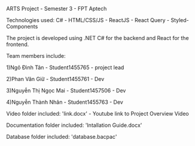 ARTS Project - Semester 3 - FPT Aptech

Technologies used: C# - HTML/CSS/JS - ReactJS - React Query - Styled-Components

The project is developed using .NET C# for the backend and React for the frontend.

Team members include:

1)Ngô Đình Tân - Student1455765 - project lead

2)Phan Văn Giữ - Student1455761 - Dev

3)Nguyễn Thị Ngọc Mai - Student1457506 - Dev

4)Nguyễn Thành Nhân - Student1455763 - Dev

Video folder included: 'link.docx' - Youtube link to Project Overview Video

Documentation folder included: 'Intallation Guide.docx'

Database folder included: 'database.bacpac'
